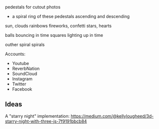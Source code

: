 

pedestals for cutout photos
* a spiral ring of these pedestals ascending and descending

sun, clouds rainbows
fireworks, confetti
stars, hearts

balls bouncing in time
squares lighting up in time

outher spiral spirals 




Accounts:
* Youtube
* ReverbNation
* SoundCloud
* Instagram
* Twitter
* Facebook



## Ideas

A "starry night" implementation:
https://medium.com/@kellylougheed/3d-starry-night-with-three-js-7f9191bbcb84

